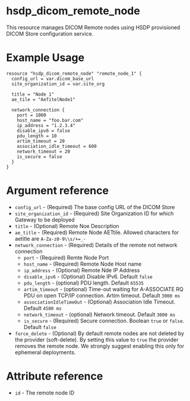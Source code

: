 # hsdp_dicom_remote_node
This resource manages DICOM Remote nodes using HSDP provisioned DICOM Store configuration service.

# Example Usage

```hcl
resource "hsdp_dicom_remote_node" "remote_node_1" {
  config_url = var.dicom_base_url
  site_organization_id = var.site_org
 
  title = "Node 1"
  ae_tile = "AeTitelNode1" 
  
  network_connection {
    port = 1000
    host_name = "foo.bar.com"
    ip_address = "1.2.3.4"
    disable_ipv6 = false
    pdu_length = 10
    artim_timeout = 20
    association_idle_timeout = 600
    network_timeout = 20
    is_secure = false
  }
}
```

# Argument reference

* `config_url` - (Required) The base config URL of the DICOM Store
* `site_organization_id` - (Required) Site Organization ID for which Gateway to be deployed
* `title` - (Optional) Remote Noe Description
* `ae_title` - (Required) Remote Node AETtile. Allowed characters for aetitle are `A-Za-z0-9\\s/+=_-`
* `network_connection` - (Required) Details of the remote not network connection
  * `port` - (Required) Remte Node Port
  * `host_name` - (Required) Remote Node Host name
  * `ip_address` - (Optional) Remote Nde IP Address
  * `disable_ipv6` - (Optional) Disable IPv6. Default `false`
  * `pdu_length` - (optional) PDU length. Default `65535`
  * `artim_timeout` - (optional) Time-out waiting for A-ASSOCIATE RQ PDU on open TCP/IP connection. Artim timeout. Default `3000 ms`
  * `associationIdleTimeOut` - (Optional) Association Idle Timeout. Default `4500 ms`
  * `network_timeout` - (optional) Network timeout. Default `3000 ms`
  * `is_secure` - (Required) Secure connection. Boolean `true` or `false`. Default `false`
* `force_delete` - (Optional) By default remote nodes are not deleted by the provider (soft-delete).
  By setting this value to `true` the provider removes the remote node. We strongly suggest enabling this only for ephemeral deployments.
  
# Attribute reference
* `id` - The remote node ID

